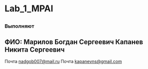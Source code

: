 # Lab_1_MPAI 
## 
### Выполняют
ФИО:
   Марилов Богдан Сергеевич
   Капанев Никита Сергеевич
---
Почта <nadgob007@mail.ru>
Почта <kapanevns@gmail.com>
